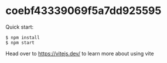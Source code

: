 # coebf43339069f5a7dd925595

Quick start:

```
$ npm install
$ npm start
````

Head over to https://vitejs.dev/ to learn more about using vite

